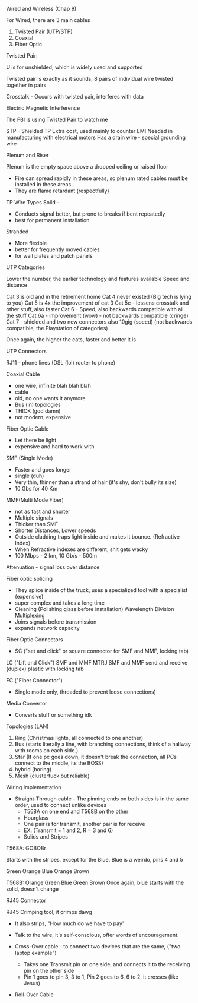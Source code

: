 Wired and Wireless (Chap 9)

For Wired, there are 3 main cables 

1. Twisted Pair (UTP/STP)
2. Coaxial 
3. Fiber Optic 

Twisted Pair: 

U is for unshielded, which is widely used and supported

Twisted pair is exactly as it sounds, 8 pairs of individual wire twisted together in pairs 

Crosstalk - Occurs with twisted pair, interferes with data 

Electric Magnetic Interference 

The FBI is using Twisted Pair to watch me 

STP - Shielded TP 
Extra cost, used mainly to counter EMI 
Needed in manufacturing with electrical motors 
Has a drain wire - special grounding wire 

Plenum and Riser 

Plenum is the empty space above a dropped ceiling or raised floor

- Fire can spread rapidly in these areas, so plenum rated cables must be installed in these areas
- They are flame retardant (respectfully)

TP Wire Types 
Solid -
- Conducts signal better, but prone to breaks if bent repeatedly 
- best for permanent installation

Stranded 
- More flexible 
- better for frequently moved cables
- for wall plates and patch panels 

UTP Categories

Lower the number, the earlier technology and features available 
Speed and distance 

Cat 3 is old and in the retirement home
Cat 4 never existed (Big tech is lying to you)
Cat 5 is 4x the improvement of cat 3 
Cat 5e - lessens crosstalk and other stuff, also faster
Cat 6 - Speed, also backwards compatible with all the stuff 
Cat 6a - improvement (wow) - not backwards compatible (cringe) 
Cat 7 - shielded and two new connectors also 10gig (speed) (not backwards compatible, the Playstation of categories)

Once again, the higher the cats, faster and better it is 


UTP Connectors 

RJ11 - phone lines (DSL (lol) router to phone)

Coaxial Cable 

- one wire, infinite blah blah blah
- cable 
- old, no one wants it anymore 
- Bus (in) topologies
- THICK (god damn)
- not modern, expensive

Fiber Optic Cable 
- Let there be light 
-  expensive and hard to work with 

SMF (Single Mode)
- Faster and goes longer
- single (duh) 
- Very thin, thinner than a strand of hair (it's shy, don't bully its size)
- 10 Gbs for 40 Km 

MMF(Multi Mode Fiber)
- not as fast and shorter
- Multiple signals 
- Thicker than SMF
- Shorter Distances, Lower speeds
- Outside cladding traps light inside and makes it bounce. (Refractive Index)
- When Refractive indexes are different, shit gets wacky 
- 100 Mbps - 2 km, 10 Gb/s - 500m

Attenuation - signal loss over distance 

Fiber optic splicing 
- They splice inside of the truck, uses a specialized tool with a specialist (expensive)
- super complex and takes a long time 
- Cleaning (Polishing glass before installation) 
Wavelength Division Multiplexing 
- Joins signals before transmission
- expands network capacity 

Fiber Optic Connectors

- SC ("set and click" or square connector for SMF and MMF, locking tab)

LC ("Lift and Click") 
SMF and MMF 
MTRJ 
SMF and MMF 
send and receive (duplex)
plastic with locking tab

FC ("Fiber Connector")
- Single mode only, threaded to prevent loose connections) 

Media Convertor 
- Converts stuff or something idk 

Topologies (LAN)

1. Ring (Christmas lights, all connected to one another)
2. Bus (starts literally a line, with branching connections, think of a hallway with rooms on each side.)
3. Star (If one pc goes down, it doesn't break the connection, all PCs connect to the middle, its the BOSS)
4. hybrid (boring)
5. Mesh (clusterfuck but reliable)


Wiring Implementation 
- Straight-Through cable - The pinning ends on both sides is in the same order, used to connect unlike devices
	- T568A on one end and T568B on the other 
	- Hourglass 
	- One pair is for transmit, another pair is for receive
	- EX. (Transmit = 1 and 2, R = 3 and 6)
	- Solids and Stripes 

T568A: GOBOBr 

Starts with the stripes, except for the Blue. Blue is a weirdo, pins 4 and 5 

Green Orange Blue Orange Brown 

T568B: 
Orange Green Blue Green Brown 
Once again, blue starts with the solid, doesn't change 

RJ45 Connector 

RJ45 Crimping tool, it crimps dawg 
- It also strips, "How much do we have to pay"
- Talk to the wire, it's self-conscious, offer words of encouragement.  

- Cross-Over cable - to connect two devices that are the same, ("two laptop example")
	- Takes one Transmit pin on one side, and connects it to the receiving pin on the other side
	- Pin 1 goes to pin 3, 3 to 1, Pin 2 goes to 6, 6 to 2, it crosses (like Jesus)  
- Roll-Over Cable   









